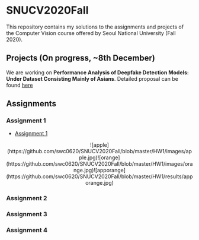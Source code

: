 # SNUCV2020Fall

This repository contains my solutions to the assignments and projects of the Computer Vision course offered by Seoul National University (Fall 2020).




## Projects (On progress, ~8th December)


We are working on **Performance Analysis of Deepfake Detection Models: Under Dataset Consisting Mainly of Asians**. Detailed proposal can be found [here](https://github.com/swc0620/SNUCV2020Fall/blob/master/Project/Proposal.pdf)





## Assignments


### Assignment 1

- [Assignment 1](https://github.com/swc0620/SNUCV2020Fall/blob/master/HW1/hw1.pdf)


<center>![apple](https://github.com/swc0620/SNUCV2020Fall/blob/master/HW1/images/apple.jpg)![orange](https://github.com/swc0620/SNUCV2020Fall/blob/master/HW1/images/orange.jpg)![apporange](https://github.com/swc0620/SNUCV2020Fall/blob/master/HW1/results/apporange.jpg)</center>

### Assignment 2


### Assignment 3


### Assignment 4

